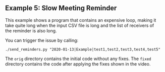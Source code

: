## Example 5: Slow Meeting Reminder

This example shows a program that contains an expensive loop, making it take
quite long when the input CSV file is long and the list of receivers of the
reminder is also long.

You can trigger the issue by calling:

```
./send_reminders.py "2020-01-13|Example|test1,test2,test3,test4,test5"
```

The `orig` directory contains the initial code without any fixes.  The `fixed`
directory contains the code after applying the fixes shown in the video.

